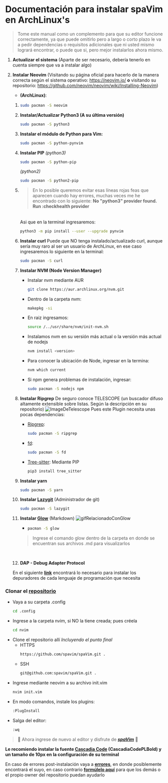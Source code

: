 # Documentación para instalar spaVim en ArchLinux's
>Tome este manual como un complemento para que su editor funcione correctamente, ya que puede omitirlo pero a largo o corto plazo le va a pedir dependencias o requisitos adicionales que ni usted mismo logrará encontrar, o puede que si, pero mejor instalarlos ahora mismo.

1) **Actualizar el sistema** (Aparte de ser necesario, debería tenerlo en cuenta siempre que va a instalar algo)

2) **Instalar Neovim** (Visitando su página oficial para hacerlo de la manera correcta según el sistema operativo: https://neovim.io/ **o** visitando su repositorio: https://github.com/neovim/neovim/wiki/Installing-Neovim)
    - **(ArchLinux)**:
    1)
        ```sh
        sudo pacman -S neovim
        ```
    2)
        **Instalar/Actualizar Python3 (A su última versión)**
        ```sh
        sudo pacman -S python3
        ```
    3)
        **Instalar el módulo de Python para Vim:**
        ```sh
        sudo pacman -S python-pynvim
        ```
    4)
        **Instalar PIP**
        *(python3)*
        ```sh
        sudo pacman -S python-pip
        ```
        *(python2)*
        ```sh
        sudo pacman -S python2-pip
        ```
    5)
        >En lo posible queremos evitar esas líneas rojas feas que aparecen cuando hay errores, muchas veces me he encontrado con lo siguiente: **No "python3" provider found. Run :checkhealth provider**
        ######
        Asi que en la terminal ingresaremos:
        ```sh
        python3 -m pip install --user --upgrade pynvim
        ```
    6)  **Instalar curl**
        Puede que NO tenga instalado/actualizado curl, aunque sería muy raro al ser un usuario de ArchLinux, en ese caso ingresaremos lo siguiente en la terminal:
        ```sh
        sudo pacman -S curl
        ```
    7)  **Instalar NVM (Node Version Manager)**
        - Instalar nvm mediante AUR
            ```sh
            git clone https://aur.archlinux.org/nvm.git
            ```
        - Dentro de la carpeta nvm:
            ```sh
            makepkg -si
            ```
        - En raiz ingresamos:
            ```sh
            source /../usr/share/nvm/init-nvm.sh
            ```
        - Instalamos nvm en su versión más actual o la versión más actual de nodejs
            ```sh
            nvm install <version>
            ```
        
        - Para conocer la ubicación de Node, ingresar en la termina:
            ```sh
            nvm which current
            ```
        
        - Si npm genera problemas de instalación, ingresar:
            ```sh
            sudo pacman -S nodejs npm
            ```
            
    8)  **Instalar Ripgrep**
        De seguro conoce TELESCOPE (un buscador difuso altamente extensible sobre listas. Según la descripción en su repositorio)
        ![ImageDeTelescope](https://camo.githubusercontent.com/3d59e34d1f406890adf620546d3d97017ce0aacda034b1788c66fa872f192134/68747470733a2f2f692e696d6775722e636f6d2f5454546a6136742e676966)
        Pues este Plugin necesita unas pocas dependencias:
        - [Ripgrep](https://github.com/BurntSushi/ripgrep):
            ```sh
            sudo pacman -S ripgrep
            ```
        - [fd](https://github.com/sharkdp/fd#installation):
            ```sh
            sudo pacman -S fd
            ```
        - [Tree-sitter](https://pypi.org/project/tree-sitter/):
            Mediante PIP
            ```sh
            pip3 install tree_sitter
            ```
    9)  **Instalar yarn**
        ```sh
        sudo pacman -S yarn
        ```
    10) **Instalar [Lazygit](https://github.com/jesseduffield/lazygit)** (Administrador de git)
        ```sh
        sudo pacman -S lazygit
        ```
    11) **Instalar [Glow](https://github.com/charmbracelet/glow)** (Markdown)
        ![gifRelacionadoConGlow](https://camo.githubusercontent.com/bd591b74af8a6991894c8a84ab8d48f05ce7f66975b325d31f6954c836ddab27/68747470733a2f2f73747566662e636861726d2e73682f676c6f772f676c6f772d312e332d747261696c65722d6769746875622e676966)
        
        -
            ```sh
            pacman -S glow
            ```
        > Ingrese el comando glow dentro de la carpeta en donde se encuentran sus archivos .md para visualizarlos

        <br>


    12) **DAP - Debug Adapter Protocol**
    
    En el siguiente **[link](https://github.com/mfussenegger/nvim-dap/wiki/Debug-Adapter-installation)** encontrará lo necesario para instalar los depuradores de cada lenguaje de programación que necesita


### Clonar el [repositorio](https://github.com/spavim/spaVim)
- Vaya a su carpeta .config
    ```sh
    cd .config
    ```
- Ingrese a la carpeta nvim, si NO la tiene creada; pues créela
    ```sh
    cd nvim
    ```
- Clone el repositorio allí
    *Incluyendo el punto final*
    -   HTTPS
        ```sh
        https://github.com/spavim/spaVim.git .
        ```
    -   SSH
        ```sh
        git@github.com:spavim/spaVim.git .
        ```
- Ingrese mediante neovim a su archivo init.vim
    ```sh
    nvim init.vim
    ```
- En modo comandos, instale los plugins:
    ```sh
    :PlugInstall
    ```
- Salga del editor:
    ```sh
    :wq
    ```
>🎉 Ahora ingrese de nuevo al editor y disfrute de ***[spaVim](https://github.com/spavim/spaVim)*** 🎉

**Le recomiendo instalar la fuente [Cascadia Code](https://github.com/microsoft/cascadia-code/releases) (CascadiaCodePLBold) y un tamaño de 10px en la configuración de su terminal**

En caso de errores post-instalación vaya a **[errores](https://github.com/spavim/spaVim/blob/main/Errors/Errors.md)**, en donde posiblemente encontrará el suyo, en caso contrario **[formúlelo aquí](https://github.com/spavim/spaVim/discussions/categories/errors)** para que los demás o el propio owner del repositorio puedan ayudarlo
